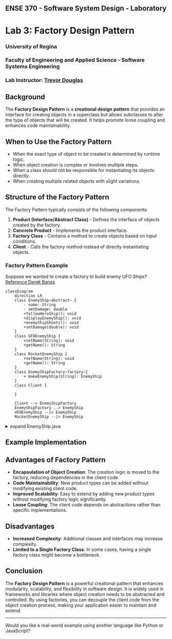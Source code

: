 ## ENSE 370 - Software System Design - Laboratory

# Lab 3: Factory Design Pattern
### University of Regina
### Faculty of Engineering and Applied Science - Software Systems Engineering

### Lab Instructor: [Trevor Douglas](mailto:trevor.douglas@uregina.ca)

## Background
 
The **Factory Design Pattern** is a **creational design pattern** that provides an interface for creating objects in a superclass but allows subclasses to alter the type of objects that will be created. It helps promote loose coupling and enhances code maintainability.

## When to Use the Factory Pattern
- When the exact type of object to be created is determined by runtime logic.
- When object creation is complex or involves multiple steps.
- When a class should not be responsible for instantiating its objects directly.
- When creating multiple related objects with slight variations.

## Structure of the Factory Pattern
The Factory Pattern typically consists of the following components:
1. **Product (Interface/Abstract Class)** - Defines the interface of objects created by the factory.
2. **Concrete Product** - Implements the product interface.
3. **Factory Class** - Contains a method to create objects based on input conditions.
4. **Client** - Calls the factory method instead of directly instantiating objects.

### Factory Pattern Example
Suppose we wanted to create a factory to build enemy UFO Ships?  [Reference Derek Banas](https://www.youtube.com/watch?v=ub0DXaeV6hA&t=451s)

```mermaid
classDiagram
    direction LR
    class EnemyShip~abstract~ {
        - name: String
        - amtDamage: double
        +followHeroShip(): void
        +displayEnemyShip(): void
        +enemyShipShoots(): void
        +setDamage(double): void
    }
    class UFOEnemyShip {
        +setName(String): void
        +getName(): String
    }
    class RocketEnemyShip {
        +setName(String): void
        +getName(): String
    }
    class EnemyShipFactory~factory~{
        + makeEnemyShip(String): EnemyShip
    }
    class Client {
        
    }

    Client --> EnemyShipFactory
    EnemyShipFactory ..> EnemyShip
    UFOEnemyShip --|> EnemyShip
    RocketEnemyShip --|> EnemyShip 

```

<details>

<summary>expand EnemyShip.java</summary>

in `EnemyShip.java`

```java
abstract class EnemyShip {
    protected String name;
    protected double amtDamage;

    public void followHeroShip() {
        System.out.println(name + " is following the hero ship.");
    }

    public void displayEnemyShip() {
        System.out.println(name + " is on the screen.");
    }

    public void enemyShipShoots() {
        System.out.println(name + " attacks and does " + amtDamage + " damage.");
    }

    public void setDamage(double damage) {
        this.amtDamage = damage;
    }
}

```

</details>



## Example Implementation



## Advantages of Factory Pattern
- **Encapsulation of Object Creation**: The creation logic is moved to the factory, reducing dependencies in the client code.
- **Code Maintainability**: New product types can be added without modifying existing client code.
- **Improved Scalability**: Easy to extend by adding new product types without modifying factory logic significantly.
- **Loose Coupling**: The client code depends on abstractions rather than specific implementations.

## Disadvantages
- **Increased Complexity**: Additional classes and interfaces may increase complexity.
- **Limited to a Single Factory Class**: In some cases, having a single factory class might become a bottleneck.

## Conclusion
The **Factory Design Pattern** is a powerful creational pattern that enhances modularity, scalability, and flexibility in software design. It is widely used in frameworks and libraries where object creation needs to be abstracted and controlled. By using factories, you can decouple the client code from the object creation process, making your application easier to maintain and extend.

---
Would you like a real-world example using another language like Python or JavaScript?

